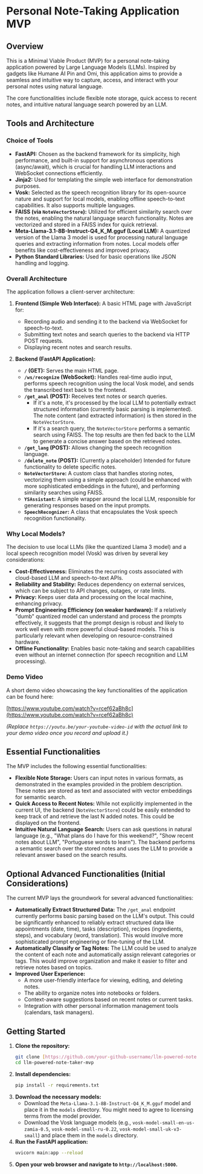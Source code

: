 # Personal Note-Taking Application MVP

## Overview

This is a Minimal Viable Product (MVP) for a personal note-taking application powered by Large Language Models (LLMs). Inspired by gadgets like Humane AI Pin and Omi, this application aims to provide a seamless and intuitive way to capture, access, and interact with your personal notes using natural language.

The core functionalities include flexible note storage, quick access to recent notes, and intuitive natural language search powered by an LLM.


## Tools and Architecture

### Choice of Tools

* **FastAPI:** Chosen as the backend framework for its simplicity, high performance, and built-in support for asynchronous operations (async/await), which is crucial for handling LLM interactions and WebSocket connections efficiently.
* **Jinja2:** Used for templating the simple web interface for demonstration purposes.
* **Vosk:** Selected as the speech recognition library for its open-source nature and support for local models, enabling offline speech-to-text capabilities. It also supports multiple languages.
* **FAISS (via `NoteVectorStore`):** Utilized for efficient similarity search over the notes, enabling the natural language search functionality. Notes are vectorized and stored in a FAISS index for quick retrieval.
* **Meta-Llama-3.1-8B-Instruct-Q4_K_M.gguf (Local LLM):** A quantized version of the Llama 3 model is used for processing natural language queries and extracting information from notes. Local models offer benefits like cost-effectiveness and improved privacy.
* **Python Standard Libraries:** Used for basic operations like JSON handling and logging.

### Overall Architecture

The application follows a client-server architecture:

1.  **Frontend (Simple Web Interface):** A basic HTML page with JavaScript for:
    * Recording audio and sending it to the backend via WebSocket for speech-to-text.
    * Submitting text notes and search queries to the backend via HTTP POST requests.
    * Displaying recent notes and search results.

2.  **Backend (FastAPI Application):**
    * **`/` (GET):** Serves the main HTML page.
    * **`/ws/recognize` (WebSocket):** Handles real-time audio input, performs speech recognition using the local Vosk model, and sends the transcribed text back to the frontend.
    * **`/get_anal` (POST):** Receives text notes or search queries.
        * If it's a note, it's processed by the local LLM to potentially extract structured information (currently basic parsing is implemented). The note content (and extracted information) is then stored in the `NoteVectorStore`.
        * If it's a search query, the `NoteVectorStore` performs a semantic search using FAISS. The top results are then fed back to the LLM to generate a concise answer based on the retrieved notes.
    * **`/get_lang` (POST):** Allows changing the speech recognition language.
    * **`/delete_note` (POST):** (Currently a placeholder) Intended for future functionality to delete specific notes.
    * **`NoteVectorStore`:** A custom class that handles storing notes, vectorizing them using a simple approach (could be enhanced with more sophisticated embeddings in the future), and performing similarity searches using FAISS.
    * **`YSAssistant`:** A simple wrapper around the local LLM, responsible for generating responses based on the input prompts.
    * **`SpeechRecognizer`:** A class that encapsulates the Vosk speech recognition functionality.

### Why Local Models?

The decision to use local LLMs (like the quantized Llama 3 model) and a local speech recognition model (Vosk) was driven by several key considerations:

* **Cost-Effectiveness:** Eliminates the recurring costs associated with cloud-based LLM and speech-to-text APIs.
* **Reliability and Stability:** Reduces dependency on external services, which can be subject to API changes, outages, or rate limits.
* **Privacy:** Keeps user data and processing on the local machine, enhancing privacy.
* **Prompt Engineering Efficiency (on weaker hardware):** If a relatively "dumb" quantized model can understand and process the prompts effectively, it suggests that the prompt design is robust and likely to work well even with more powerful cloud-based models. This is particularly relevant when developing on resource-constrained hardware.
* **Offline Functionality:** Enables basic note-taking and search capabilities even without an internet connection (for speech recognition and LLM processing).


### Demo Video

A short demo video showcasing the key functionalities of the application can be found here:

[https://www.youtube.com/watch?v=rcef62aBh8c](https://www.youtube.com/watch?v=rcef62aBh8c)

*(Replace `https://youtu.be/your-youtube-video-id` with the actual link to your demo video once you record and upload it.)*

## Essential Functionalities

The MVP includes the following essential functionalities:

* **Flexible Note Storage:** Users can input notes in various formats, as demonstrated in the examples provided in the problem description. These notes are stored as text and associated with vector embeddings for semantic search.
* **Quick Access to Recent Notes:** While not explicitly implemented in the current UI, the backend (`NoteVectorStore`) could be easily extended to keep track of and retrieve the last N added notes. This could be displayed on the frontend.
* **Intuitive Natural Language Search:** Users can ask questions in natural language (e.g., "What plans do I have for this weekend?", "Show recent notes about LLM", "Portuguese words to learn"). The backend performs a semantic search over the stored notes and uses the LLM to provide a relevant answer based on the search results.

## Optional Advanced Functionalities (Initial Considerations)

The current MVP lays the groundwork for several advanced functionalities:

* **Automatically Extract Structured Data:** The `/get_anal` endpoint currently performs basic parsing based on the LLM's output. This could be significantly enhanced to reliably extract structured data like appointments (date, time), tasks (description), recipes (ingredients, steps), and vocabulary (word, translation). This would involve more sophisticated prompt engineering or fine-tuning of the LLM.
* **Automatically Classify or Tag Notes:** The LLM could be used to analyze the content of each note and automatically assign relevant categories or tags. This would improve organization and make it easier to filter and retrieve notes based on topics.
* **Improved User Experience:**
    * A more user-friendly interface for viewing, editing, and deleting notes.
    * The ability to organize notes into notebooks or folders.
    * Context-aware suggestions based on recent notes or current tasks.
    * Integration with other personal information management tools (calendars, task managers).

## Getting Started

1.  **Clone the repository:**
    ```bash
    git clone [https://github.com/your-github-username/llm-powered-note-taker-mvp.git](https://www.google.com/search?q=https://github.com/your-github-username/llm-powered-note-taker-mvp.git)
    cd llm-powered-note-taker-mvp
    ```
2.  **Install dependencies:**
    ```bash
    pip install -r requirements.txt
    ```
3.  **Download the necessary models:**
    * Download the `Meta-Llama-3.1-8B-Instruct-Q4_K_M.gguf` model and place it in the `models` directory. You might need to agree to licensing terms from the model provider.
    * Download the Vosk language models (e.g., `vosk-model-small-en-us-zamia-0.5`, `vosk-model-small-ru-0.22`, `vosk-model-small-uk-v3-small`) and place them in the `models` directory.
4.  **Run the FastAPI application:**
    ```bash
    uvicorn main:app --reload
    ```
5.  **Open your web browser and navigate to `http://localhost:5000`.**

